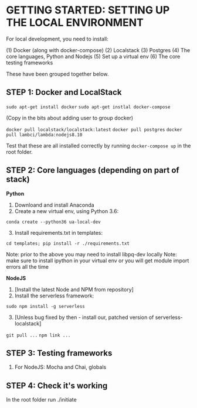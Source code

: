 GETTING STARTED: SETTING UP THE LOCAL ENVIRONMENT
=================================================

For local development, you need to install:

(1) Docker (along with docker-compose)
(2) Localstack
(3) Postgres
(4) The core languages, Python and Nodejs
(5) Set up a virtual env
(6) The core testing frameworks

These have been grouped together below.

## STEP 1: Docker and LocalStack

`sudo apt-get install docker`
`sudo apt-get instlal docker-compose`

(Copy in the bits about adding user to group docker)

`docker pull localstack/localstack:latest`
`docker pull postgres`
`docker pull lambci/lambda:nodejs8.10`

Test that these are all installed correctly by running `docker-compose up` in the root folder.

## STEP 2: Core languages (depending on part of stack)

**Python**

1. Downloand and install Anaconda
2. Create a new virtual env, using Python 3.6:

`conda create --python36 ua-local-dev`

3. Install requirements.txt in templates:

`cd templates; pip install -r ./requirements.txt`

Note: prior to the above you may need to install libpq-dev locally
Note: make sure to install ipython in your virtual env or you will get module import errors all the time

**NodeJS**

1. [Install the latest Node and NPM from repository]
2. Install the serverless framework:

`sudo npm install -g serverless`

3. [Unless bug fixed by then - install our, patched version of serverless-localstack]

`git pull ...`
`npm link ...`

## STEP 3: Testing frameworks

1. For NodeJS: Mocha and Chai, globals

## STEP 4: Check it's working

In the root folder run ./initiate